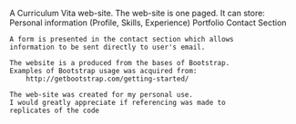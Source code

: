 A Curriculum Vita web-site.
    The web-site is one paged.
    It can store:
        Personal information (Profile, Skills, Experience)
        Portfolio
        Contact Section

    A form is presented in the contact section which allows
    information to be sent directly to user's email.

    The website is a produced from the bases of Bootstrap.
    Examples of Bootstrap usage was acquired from:
        http://getbootstrap.com/getting-started/

    The web-site was created for my personal use.
    I would greatly appreciate if referencing was made to
    replicates of the code
